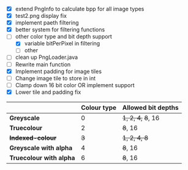- [x] extend PngInfo to calculate bpp for all image types
- [x] test2.png display fix
- [x] implement paeth filtering
- [x] better system for filtering functions
- [ ] other color type and bit depth support
    - [x] variable bitPerPixel in filtering
    - [ ] other
- [ ] clean up PngLoader.java
- [ ] Rewrite main function
- [x] Implement padding for image tiles
- [ ] Change image tile to store in int
- [ ] Clamp down 16 bit color OR implement support
- [x] Lower tile and padding fix

|                           | Colour type | Allowed bit depths     |
|---------------------------|-------------|------------------------|
| **Greyscale**             | 0           | ~~1, 2, 4,~~ ~~8~~, 16 |
| **Truecolour**            | 2           | ~~8~~, 16              |
| ~~**Indexed-colour**~~    | ~~3~~       | ~~1, 2, 4, 8~~         |
| **Greyscale with alpha**  | 4           | ~~8~~, 16              |
| **Truecolour with alpha** | 6           | ~~8~~, 16              |
